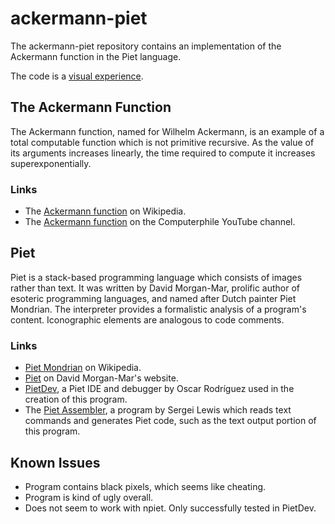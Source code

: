 # ackermann-piet
The ackermann-piet repository contains an implementation of the Ackermann function in the Piet language.

The code is a [visual experience][code].

[code]: ./lib/ackermann-piet.png

## The Ackermann Function
The Ackermann function, named for Wilhelm Ackermann, is an example of a total computable function which is not primitive recursive.  As the value of its arguments increases linearly, the time required to compute it increases superexponentially.

### Links
* The [Ackermann function][wiki] on Wikipedia.
* The [Ackermann function][youtube] on the Computerphile YouTube channel.

[wiki]: https://en.wikipedia.org/wiki/Ackermann_function
[youtube]: https://www.youtube.com/watch?v=i7sm9dzFtEI

## Piet
Piet is a stack-based programming language which consists of images rather than text.  It was written by David Morgan-Mar, prolific author of esoteric programming languages, and named after Dutch painter Piet Mondrian.  The interpreter provides a formalistic analysis of a program's content.  Iconographic elements are analogous to code comments.

### Links
* [Piet Mondrian][mondrian] on Wikipedia.
* [Piet][dangermouse] on David Morgan-Mar's website.
* [PietDev][pietdev], a Piet IDE and debugger by Oscar Rodríguez used in the creation of this program.
* The [Piet Assembler][assembler], a program by Sergei Lewis which reads text commands and generates Piet code, such as the text output portion of this program.

[mondrian]: https://en.wikipedia.org/wiki/Piet_Mondrian
[dangermouse]: http://www.dangermouse.net/esoteric/piet.html
[pietdev]: http://www.rapapaing.com/blog/?page_id=6
[assembler]: http://www.toothycat.net/wiki/wiki.pl?MoonShadow/Piet

## Known Issues
* Program contains black pixels, which seems like cheating.
* Program is kind of ugly overall.
* Does not seem to work with npiet.  Only successfully tested in PietDev.
